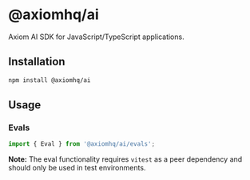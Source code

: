 # @axiomhq/ai

Axiom AI SDK for JavaScript/TypeScript applications.

## Installation

```bash
npm install @axiomhq/ai
```

## Usage

### Evals

```typescript
import { Eval } from '@axiomhq/ai/evals';
```

**Note:** The eval functionality requires `vitest` as a peer dependency and should only be used in test environments.
